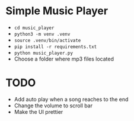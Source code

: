 # Simple Music Player

- `cd music_player`
- `python3 -m venv .venv`
- `source .venv/bin/activate`
- `pip install -r requirements.txt`
- `python music_player.py`
- Choose a folder where mp3 files located

# TODO

- Add auto play when a song reaches to the end
- Change the volume to scroll bar
- Make the UI prettier
